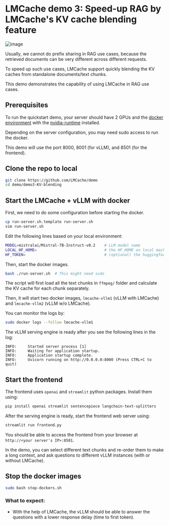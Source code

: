 # LMCache demo 3: Speed-up RAG by LMCache's KV cache blending feature

![image](https://github.com/user-attachments/assets/2a61160a-162c-4d9a-833a-8f5e02547484)

Usually, we cannot do prefix sharing in RAG use cases, because the retrieved documents can be very different across different requests.

To speed up such use cases, LMCache support quickly blending the KV caches from standalone documents/text chunks.

This demo demonstrates the capability of using LMCache in RAG use cases.

## Prerequisites
To run the quickstart demo, your server should have 2 GPUs and the [docker environment](https://docs.docker.com/engine/install/) with the [nvidia-runtime](https://docs.nvidia.com/datacenter/cloud-native/container-toolkit/latest/install-guide.html) installed.

Depending on the server configuration, you may need sudo access to run the docker.

This demo will use the port 8000, 8001 (for vLLM), and 8501 (for the frontend).

## Clone the repo to local
```bash
git clone https://github.com/LMCache/demo
cd demo/demo3-KV-blending
```

## Start the LMCache + vLLM with docker 

First, we need to do some configuration before starting the docker.
```bash
cp run-server.sh.template run-server.sh
vim run-server.sh
```

Edit the following lines based on your local environment:
```bash
MODEL=mistralai/Mistral-7B-Instruct-v0.2    # LLM model name
LOCAL_HF_HOME=                              # the HF_HOME on local machine. vLLM will try finding/dowloading the models here
HF_TOKEN=                                   # (optional) the huggingface token to access some special models
```

Then, start the docker images. 
```bash
bash ./run-server.sh  # This might need sudo
```

The script will first load all the text chunks in `ffmpeg/` folder and calculate the KV cache for each chunk separately.

Then, it will start two docker images, `lmcache-vllm1` (vLLM with LMCache) and `lmcache-vllm2` (vLLM w/o LMCache).

You can monitor the logs by:
```bash
sudo docker logs --follow lmcache-vllm1 
```

The vLLM serving engine is ready after you see the following lines in the log:
```text
INFO:     Started server process [1]
INFO:     Waiting for application startup.
INFO:     Application startup complete.
INFO:     Uvicorn running on http://0.0.0.0:8000 (Press CTRL+C to quit)
```

## Start the frontend

The frontend uses `openai` and `streamlit` python packages. Install them using:
```bash
pip install openai streamlit sentencepiece langchain-text-splitters
```

After the serving engine is ready, start the frontend web server using:
```bash
streamlit run frontend.py
```

You should be able to access the frontend from your browser at `http://<your server's IP>:8501`.

In the demo, you can select different text chunks and re-order them to make a long context, and ask questions to different vLLM instances (with or without LMCache).

## Stop the docker images
```bash
sudo bash stop-dockers.sh
```

### What to expect:

- With the help of LMCache, the vLLM should be able to answer the questions with a lower response delay (time to first token).
